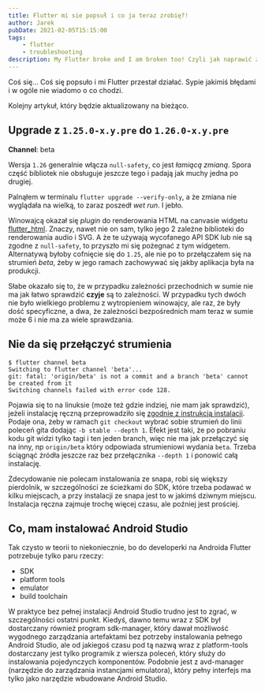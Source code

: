 ```yaml
---
title: Flutter mi sie popsuł i co ja teraz zrobię?!
author: Jarek
pubDate: 2021-02-05T15:15:00
tags:
    - flutter
    - troubleshooting
description: My Flutter broke and I am broken too! Czyli jak naprawić zepsute środowisko programistyczne i uruchomieniowe Fluttera.
---
```


Coś się... Coś się popsuło i mi Flutter przestał działać. Sypie jakimiś błędami i w ogóle nie wiadomo o co chodzi.

Kolejny artykuł, który będzie aktualizowany na bieżąco.

## Upgrade z `1.25.0-x.y.pre` do `1.26.0-x.y.pre`

**Channel**: beta

Wersja `1.26` generalnie włącza `null-safety`, co jest _łamiącą zmianą_. Spora część bibliotek nie obsługuje jeszcze tego i padają jak muchy jedna po drugiej.

Palnąłem w terminalu `flutter upgrade --verify-only`, a że zmiana nie wyglądała na wielką, to zaraz poszedł _wet run_. I jebło.

Winowajcą okazał się _plugin_ do renderowania HTML na canvasie widgetu [flutter_html](https://pub.dev/packages/flutter_html). Znaczy, nawet nie on sam, tylko jego 2 zależne biblioteki do renderowania audio i SVG. A że te używają wycofanego API SDK lub nie są zgodne z `null-safety`, to przyszło mi się pożegnać z tym widgetem. Alternatywą byłoby cofnięcie się do `1.25`, ale nie po to przełączałem się na strumień _beta_, żeby w jego ramach zachowywać się jakby aplikacja była na produkcji.

Słabe okazało się to, że w przypadku zależności przechodnich w sumie nie ma jak łatwo sprawdzić **czyje** są to zależności. W przypadku tych dwóch nie było wielkiego problemu z wytropieniem winowajcy, ale raz, że były dość specyficzne, a dwa, że zależności bezpośrednich mam teraz w sumie może 6 i nie ma za wiele sprawdzania.

## Nie da się przełączyć strumienia

```shell-session
$ flutter channel beta
Switching to flutter channel 'beta'...
git: fatal: 'origin/beta' is not a commit and a branch 'beta' cannot be created from it
Switching channels failed with error code 128.
```

Pojawia się to na linuksie (może też gdzie indziej, nie mam jak sprawdzić), jeżeli instalację ręczną przeprowadziło się [zgodnie z instrukcją instalacji](https://flutter.dev/docs/get-started/install/linux#install-flutter-manually). Podaje ona, żeby w ramach `git checkout` wybrać sobie strumień do linii poleceń gita dodając `-b stable --depth 1`. Efekt jest taki, że po pobraniu kodu git widzi tylko tagi i ten jeden branch, więc nie ma jak przełączyć się na inny, np `origin/beta` który odpowiada strumieniowi wydania `beta`. Trzeba ściągnąć źródła jeszcze raz bez przełącznika `--depth 1` i ponowić całą instalację.

Zdecydowanie nie polecam instalowania ze snapa, robi się większy pierdolnik, w szczególności ze ścieżkami do SDK, które trzeba podawać w kilku miejscach, a przy instalacji ze snapa jest to w jakimś dziwnym miejscu. Instalacja ręczna zajmuje trochę więcej czasu, ale poźniej jest prościej.

## Co, mam instalować Android Studio

Tak czysto w teorii to niekoniecznie, bo do developerki na Androida Flutter potrzebuje tylko paru rzeczy:

-   SDK
-   platform tools
-   emulator
-   build toolchain

W praktyce bez pełnej instalacji Android Studio trudno jest to zgrać, w szczególności ostatni punkt. Kiedyś, dawno temu wraz z SDK był dostarczany również program sdk-manager, który dawał możliwość wygodnego zarządzania artefaktami bez potrzeby instalowania pełnego Android Studio, ale od jakiegoś czasu pod tą nazwą wraz z platform-tools dostarczany jest tylko programik z wiersza poleceń, który służy do instalowania pojedynczych komponentów. Podobnie jest z avd-manager (narzędzie do zarządzania instancjami emulatora), który pełny interfejs ma tylko jako narzędzie wbudowane Android Studio.
